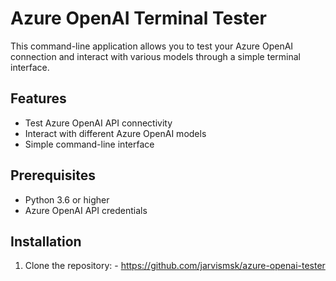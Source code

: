 # Azure OpenAI Terminal Tester

This command-line application allows you to test your Azure OpenAI connection and interact with various models through a simple terminal interface.

## Features

- Test Azure OpenAI API connectivity
- Interact with different Azure OpenAI models
- Simple command-line interface

## Prerequisites

- Python 3.6 or higher
- Azure OpenAI API credentials

## Installation

1. Clone the repository: - https://github.com/jarvismsk/azure-openai-tester
